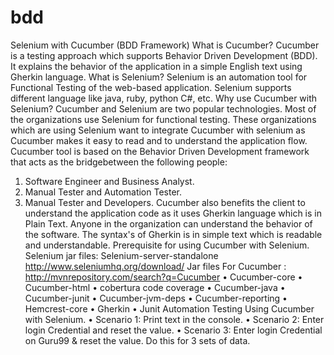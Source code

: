 # bdd
Selenium with Cucumber (BDD Framework)
What is Cucumber?
Cucumber is a testing approach which supports Behavior Driven Development (BDD). It explains the behavior of the application in a simple English text using Gherkin language.
What is Selenium?
Selenium is an automation tool for Functional Testing of the web-based application. Selenium supports different language like java, ruby, python C#, etc.
Why use Cucumber with Selenium?
Cucumber and Selenium are two popular technologies.
Most of the organizations use Selenium for functional testing. These organizations which are using Selenium want to integrate Cucumber with selenium as Cucumber makes it easy to read and to understand the application flow.
Cucumber tool is based on the Behavior Driven Development framework that acts as the bridgebetween the following people:
1.	Software Engineer and Business Analyst.
2.	Manual Tester and Automation Tester.
3.	Manual Tester and Developers.
Cucumber also benefits the client to understand the application code as it uses Gherkin language which is in Plain Text. Anyone in the organization can understand the behavior of the software. The syntax's of Gherkin is in simple text which is readable and understandable.
Prerequisite for using Cucumber with Selenium.
Selenium jar files: Selenium-server-standalone http://www.seleniumhq.org/download/
Jar files For Cucumber : http://mvnrepository.com/search?q=Cucumber
•	Cucumber-core
•	Cucumber-html
•	cobertura code coverage
•	Cucumber-java
•	Cucumber-junit
•	Cucumber-jvm-deps
•	Cucumber-reporting
•	Hemcrest-core
•	Gherkin
•	Junit
Automation Testing Using Cucumber with Selenium.
•	Scenario 1: Print text in the console.
•	Scenario 2: Enter login Credential and reset the value.
•	Scenario 3: Enter login Credential on Guru99 & reset the value. Do this for 3 sets of data.




